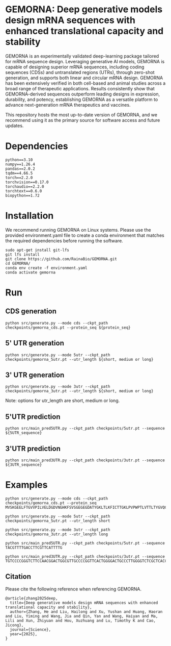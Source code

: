 # GEMORNA: Deep generative models design mRNA sequences with enhanced translational capacity and stability


GEMORNA is an experimentally validated deep-learning package tailored for mRNA sequence design.
Leveraging generative AI models, GEMORNA is capable of designing superior mRNA sequences, including coding sequences (CDSs) and untranslated regions (UTRs), through zero-shot generation,
and supports both linear and circular mRNA design.
GEMORNA has been extensively verified in both cell-based and animal studies across a broad range of therapeutic applications. 
Results consistently show that GEMORNA-derived sequences outperform leading designs in expression, durability, and potency, establishing GEMORNA as a versatile platform to advance next-generation mRNA therapeutics and vaccines.


This repository hosts the most up-to-date version of GEMORNA, and we recommend using it as the primary source for software access and future updates.


# Dependencies
```
python==3.10
numpy==1.26.4
pandas==2.0.2
tqdm==4.66.5
torch==2.2.0
torchvision==0.17.0
torchaudio==2.2.0
torchtext==0.6.0
biopython==1.72
```

# Installation

We recommend running GEMORNA on Linux systems.
Please use the provided environment.yaml file to create a conda environment that matches the required dependencies before running the software.

```
sudo apt-get install git-lfs
git lfs install
git clone https://github.com/RainaBio/GEMORNA.git
cd GEMORNA/
conda env create -f environment.yaml
conda activate gemorna
```

# Run

## CDS generation
```
python src/generate.py --mode cds --ckpt_path checkpoints/gemorna_cds.pt --protein_seq ${protein_seq} 
```

## 5' UTR generation
```
python src/generate.py --mode 5utr --ckpt_path checkpoints/gemorna_5utr.pt --utr_length ${short, medium or long} 
```

## 3' UTR generation
```
python src/generate.py --mode 3utr --ckpt_path checkpoints/gemorna_3utr.pt --utr_length ${short, medium or long} 
```
Note:
options for utr_length are short, medium or long.


## 5'UTR prediction
```
python src/main_pred5UTR.py --ckpt_path checkpoints/5utr.pt --sequence ${5UTR_sequence}

```

## 3'UTR prediction
```
python src/main_pred3UTR.py --ckpt_path checkpoints/3utr.pt --sequence ${3UTR_sequence}
```

# Examples
```
python src/generate.py --mode cds --ckpt_path checkpoints/gemorna_cds.pt --protein_seq MVSKGEELFTGVVPILVELDGDVNGHKFSVSGEGEGDATYGKLTLKFICTTGKLPVPWPTLVTTLTYGVQCFSRYPDHMKQHDFFKSAMPEGYVQERTIF 
```

```
python src/generate.py --mode 5utr --ckpt_path checkpoints/gemorna_5utr.pt --utr_length short
```

```
python src/generate.py --mode 3utr --ckpt_path checkpoints/gemorna_3utr.pt --utr_length long
```

```
python src/main_pred5UTR.py --ckpt_path checkpoints/5utr.pt --sequence TACGTTTTGACCTTCGTTCATTTTG

```

```
python src/main_pred3UTR.py --ckpt_path checkpoints/3utr.pt --sequence TGTCCCCGGGTCTTCCAACGGACTGGCGTTGCCCCGGTTCACTGGGGACTGCCCTTGGGGTCTCGCTCACCTTCAGCACACATTATCGGGAGCAGTGTCTTCCATAATGT
```

## Citation

Please cite the following reference when referencing GEMORNA.

```
@article{zhang2025deep,
  title={Deep generative models design mRNA sequences with enhanced translational capacity and stability},
  author={Zhang, He and Liu, Hailong and Xu, Yushan and Huang, Haoran and Liu, Yiming and Wang, Jia and Qin, Yan and Wang, Haiyan and Ma, Lili and Xun, Zhiyuan and Hou, Xuzhuang and Lu, Timothy K and Cao, Jicong},
  journal={Science},
  year={2025},
}
```